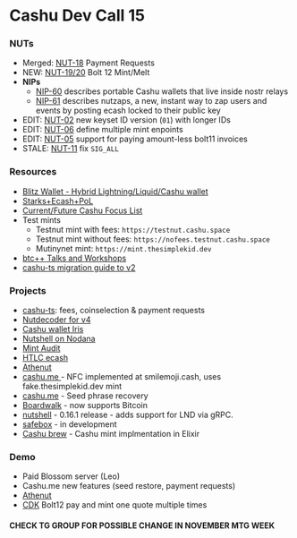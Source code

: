 # Cashu Dev Call 15

### NUTs
* Merged: [NUT-18](https://github.com/cashubtc/nuts/blob/main/18.md) Payment Requests
* NEW: [NUT-19/20](https://github.com/cashubtc/nuts/pull/170) Bolt 12 Mint/Melt
* **NIPs**
    * [NIP-60](https://github.com/nostr-protocol/nips/blob/master/60.md) describes portable Cashu wallets that live inside nostr relays
    * [NIP-61](https://github.com/nostr-protocol/nips/blob/master/61.md) describes nutzaps, a new, instant way to zap users and events by posting ecash locked to their public key
* EDIT: [NUT-02](https://github.com/cashubtc/nuts/pull/182) new keyset ID version (`01`) with longer IDs
* EDIT: [NUT-06](https://github.com/cashubtc/nuts/pull/175) define multiple mint enpoints
* EDIT: [NUT-05](https://github.com/cashubtc/nuts/pull/173) support for paying amount-less bolt11 invoices
* STALE: [NUT-11](https://github.com/cashubtc/nuts/pull/149) fix `SIG_ALL`

### Resources
* [Blitz Wallet - Hybrid Lightning/Liquid/Cashu wallet](https://x.com/BTCsessions/status/1844754563011612742)
* [Starks+Ecash+PoL](https://x.com/dimahledba/status/1846815357677220018)
* [Current/Future Cashu Focus List](https://x.com/callebtc/status/1850500935769849857)
* Test mints
    * Testnut mint with fees: `https://testnut.cashu.space`
    * Testnut mint without fees: `https://nofees.testnut.cashu.space`
    * Mutinynet mint: `https://mint.thesimplekid.dev`
* [btc++ Talks and Workshops](https://www.nobsbitcoin.com/btc-plus-plus-ecash-2024/)   
* [cashu-ts migration guide to v2](https://github.com/cashubtc/cashu-ts/blob/staging/migration-2.0.0.md)

### Projects
* [cashu-ts](https://github.com/cashubtc/cashu-ts/pull/159): fees, coinselection & payment requests
* [Nutdecoder for v4](https://nutcoder.netlify.app/)
* [Cashu wallet Iris](https://primal.net/e/note1000r4ntcsyy2xklc7wtq6lu2uawvul0j9ts7g9mm40azuu50vs0qj6gez4)
* [Nutshell on Nodana](https://discord.com/channels/1182354492868538449/1182361123861839994/1290930192084373555)
* [Mint Audit](https://audit.8333.space)
* [HTLC ecash](https://x.com/callebtc/status/1847313488235909571)
* [Athenut](https://athenut.com/)
* [cashu.me ](https://smilemoji.cash)- NFC implemented at smilemoji.cash, uses fake.thesimplekid.dev mint
* [cashu.me](https://x.com/CashuBTC/status/1850462983018705042) - Seed phrase recovery
* [Boardwalk](https://x.com/boardwalk_cash/status/1844014734133403910) - now supports Bitcoin
* [nutshell](https://github.com/cashubtc/nutshell/releases/tag/0.16.1) - 0.16.1 release - adds support for LND via gRPC.
* [safebox](https://github.com/trbouma/safebox) - in development
* [Cashu brew](https://github.com/keep-starknet-strange/cashubrew) - Cashu mint implmentation in Elixir

### Demo
* Paid Blossom server (Leo)
* Cashu.me new features (seed restore, payment requests)
* [Athenut](https://athenut.com/)
* [CDK](https://njump.me/nevent1qqszwj7wqzh7hhsmkqm50swgd7kjzsfzeg7p4lvk7w2qhnzyu074pcqpz4mhxue69uhkummnw3ezummcw3ezuer9wchsygqyjxxlcdkf8e7mdnqdvrehu9fz78pkkexn7j6zf3fj6lzetl4mc5psgqqqqqqsh2jhzc) Bolt12 pay and mint one quote multiple times


#### CHECK TG GROUP FOR POSSIBLE CHANGE IN NOVEMBER MTG WEEK




